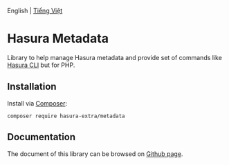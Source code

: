 English | [Tiếng Việt](./README-VI.md)

Hasura Metadata
=================

Library to help manage Hasura metadata and provide set of commands like [Hasura CLI](https://hasura.io/docs/latest/graphql/core/migrations/manage-metadata.html) but for PHP.

Installation
------------

Install via [Composer](https://getcomposer.org/):

```shell
composer require hasura-extra/metadata
```

Documentation
------

The document of this library can be browsed on [Github page](https://hasura-extra.github.io/).
